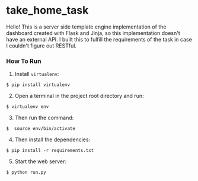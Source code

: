 # take_home_task
Hello! This is a server side template engine implementation of the dashboard created with Flask and Jinja, so this implementation doesn't have an external API. I built this to fulfill the requirements of the task in case I couldn't figure out RESTful.

### How To Run
1. Install `virtualenv`:
```
$ pip install virtualenv
```

2. Open a terminal in the project root directory and run:
```
$ virtualenv env
```

3. Then run the command:
```
$  source env/bin/activate 
```

4. Then install the dependencies:
```
$ pip install -r requirements.txt
```

5. Start the web server:
```
$ python run.py
